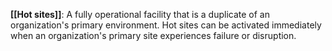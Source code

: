 **[[Hot sites]]**: A fully operational facility that is a duplicate of an organization's primary environment. Hot sites can be activated immediately when an organization's primary site experiences failure or disruption.